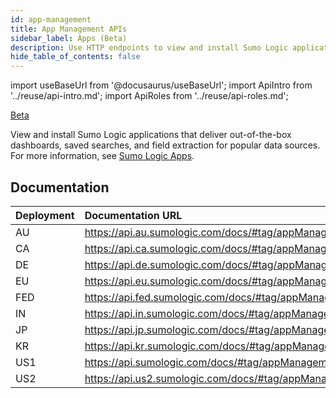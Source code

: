 ```yaml
---
id: app-management
title: App Management APIs
sidebar_label: Apps (Beta)
description: Use HTTP endpoints to view and install Sumo Logic applications that deliver out-of-the-box dashboards, saved searches, and field extraction for popular data sources.
hide_table_of_contents: false
---
```


import useBaseUrl from '@docusaurus/useBaseUrl';
import ApiIntro from '../reuse/api-intro.md';
import ApiRoles from '../reuse/api-roles.md';

<p> <a href="/docs/beta"><span className="beta">Beta</span></a> </p>

View and install Sumo Logic applications that deliver out-of-the-box dashboards, saved searches, and field extraction for popular data sources. For more information, see [Sumo Logic Apps](/docs/integrations).

## Documentation

<ApiIntro/>

| Deployment | Documentation URL                                         |
|:------------|:-----------------------------------------------------------|
| AU         | https://api.au.sumologic.com/docs/#tag/appManagement  |
| CA         | https://api.ca.sumologic.com/docs/#tag/appManagement  |
| DE         | https://api.de.sumologic.com/docs/#tag/appManagement  |
| EU         | https://api.eu.sumologic.com/docs/#tag/appManagement  |
| FED        | https://api.fed.sumologic.com/docs/#tag/appManagement |
| IN         | https://api.in.sumologic.com/docs/#tag/appManagement  |
| JP         | https://api.jp.sumologic.com/docs/#tag/appManagement  |
| KR         | https://api.kr.sumologic.com/docs/#tag/appManagement  |
| US1        | https://api.sumologic.com/docs/#tag/appManagement     |
| US2        | https://api.us2.sumologic.com/docs/#tag/appManagement |

<!-- ## Required role capabilities

<ApiRoles/>

* Data Management
    * Manage Apps

-->